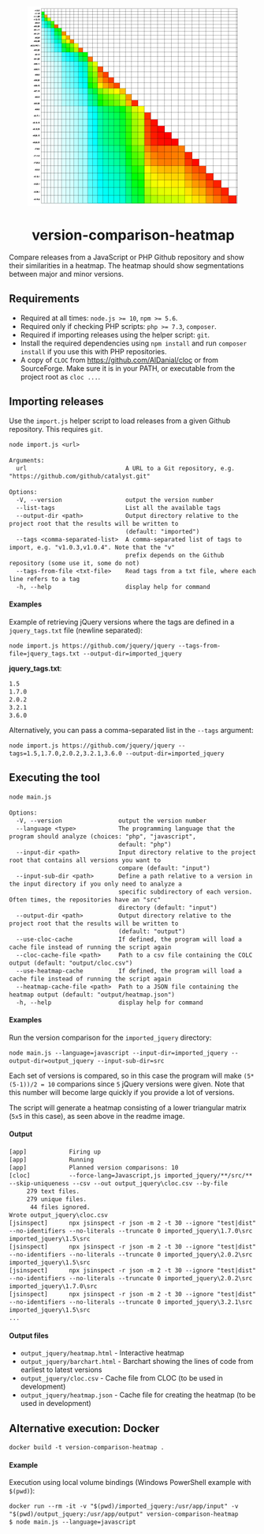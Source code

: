 <p align="center">
    <a href="https://github.com/bert-w/version-comparison-heatmap"><img src="https://raw.githubusercontent.com/bert-w/version-comparison-heatmap/master/art/logo.png" width="430" height="404"></a>
</p>
<h1 align="center">version-comparison-heatmap</h1>

Compare releases from a JavaScript or PHP Github repository and show their similarities in a heatmap. The heatmap should
show segmentations between major and minor versions.

## Requirements
- Required at all times: `node.js >= 10`, `npm >= 5.6`.
- Required only if checking PHP scripts: `php >= 7.3`, `composer`.
- Required if importing releases using the helper script: `git`.
- Install the required dependencies using `npm install` and run `composer install` if you use this with PHP repositories.
- A copy of `CLOC` from https://github.com/AlDanial/cloc or from SourceForge. Make sure it is in your PATH, or
executable from the project root as `cloc ...`.

## Importing releases
Use the `import.js` helper script to load releases from a given Github repository. This requires `git`.
```
node import.js <url>

Arguments:
  url                            A URL to a Git repository, e.g. "https://github.com/github/catalyst.git"

Options:
  -V, --version                  output the version number
  --list-tags                    List all the available tags
  --output-dir <path>            Output directory relative to the project root that the results will be written to
                                 (default: "imported")
  --tags <comma-separated-list>  A comma-separated list of tags to import, e.g. "v1.0.3,v1.0.4". Note that the "v"
                                 prefix depends on the Github repository (some use it, some do not)
  --tags-from-file <txt-file>    Read tags from a txt file, where each line refers to a tag
  -h, --help                     display help for command
```
#### Examples
Example of retrieving jQuery versions where the tags are defined in a `jquery_tags.txt` file (newline separated):
```
node import.js https://github.com/jquery/jquery --tags-from-file=jquery_tags.txt --output-dir=imported_jquery
```
**jquery_tags.txt**:
```
1.5
1.7.0
2.0.2
3.2.1
3.6.0
```

Alternatively, you can pass a comma-separated list in the `--tags` argument:
```
node import.js https://github.com/jquery/jquery --tags=1.5,1.7.0,2.0.2,3.2.1,3.6.0 --output-dir=imported_jquery
```

## Executing the tool
```
node main.js

Options:
  -V, --version                output the version number
  --language <type>            The programming language that the program should analyze (choices: "php", "javascript",
                               default: "php")
  --input-dir <path>           Input directory relative to the project root that contains all versions you want to
                               compare (default: "input")
  --input-sub-dir <path>       Define a path relative to a version in the input directory if you only need to analyze a
                               specific subdirectory of each version. Often times, the repositories have an "src"
                               directory (default: "input")
  --output-dir <path>          Output directory relative to the project root that the results will be written to
                               (default: "output")
  --use-cloc-cache             If defined, the program will load a cache file instead of running the script again
  --cloc-cache-file <path>     Path to a csv file containing the COLC output (default: "output/cloc.csv")
  --use-heatmap-cache          If defined, the program will load a cache file instead of running the script again
  --heatmap-cache-file <path>  Path to a JSON file containing the heatmap output (default: "output/heatmap.json")
  -h, --help                   display help for command
```
#### Examples
Run the version comparison for the `imported_jquery` directory:
```
node main.js --language=javascript --input-dir=imported_jquery --output-dir=output_jquery --input-sub-dir=src
```
Each set of versions is compared, so in this case the program will make `(5*(5-1))/2 = 10` comparions since `5` jQuery
versions were given. Note that this number will become large quickly if you provide a lot of versions.

The script will generate a heatmap consisting of a lower triangular matrix (`5x5` in this case), as seen above
in the readme image.

#### Output
```
[app]            Firing up
[app]            Running
[app]            Planned version comparisons: 10
[cloc]           --force-lang=Javascript,js imported_jquery/**/src/** --skip-uniqueness --csv --out output_jquery\cloc.csv --by-file
     279 text files.
     279 unique files.
      44 files ignored.
Wrote output_jquery\cloc.csv
[jsinspect]      npx jsinspect -r json -m 2 -t 30 --ignore "test|dist" --no-identifiers --no-literals --truncate 0 imported_jquery\1.7.0\src imported_jquery\1.5\src
[jsinspect]      npx jsinspect -r json -m 2 -t 30 --ignore "test|dist" --no-identifiers --no-literals --truncate 0 imported_jquery\2.0.2\src imported_jquery\1.5\src
[jsinspect]      npx jsinspect -r json -m 2 -t 30 --ignore "test|dist" --no-identifiers --no-literals --truncate 0 imported_jquery\2.0.2\src imported_jquery\1.7.0\src
[jsinspect]      npx jsinspect -r json -m 2 -t 30 --ignore "test|dist" --no-identifiers --no-literals --truncate 0 imported_jquery\3.2.1\src imported_jquery\1.5\src
...
```
#### Output files
- `output_jquery/heatmap.html` - Interactive heatmap
- `output_jquery/barchart.html` - Barchart showing the lines of code from earliest to latest versions
- `output_jquery/cloc.csv` - Cache file from CLOC (to be used in development)
- `output_jquery/heatmap.json` - Cache file for creating the heatmap (to be used in development)


## Alternative execution: Docker
```
docker build -t version-comparison-heatmap .
```

#### Example
Execution using local volume bindings (Windows PowerShell example with `$(pwd)`):
```
docker run --rm -it -v "$(pwd)/imported_jquery:/usr/app/input" -v "$(pwd)/output_jquery:/usr/app/output" version-comparison-heatmap
$ node main.js --language=javascript
```
